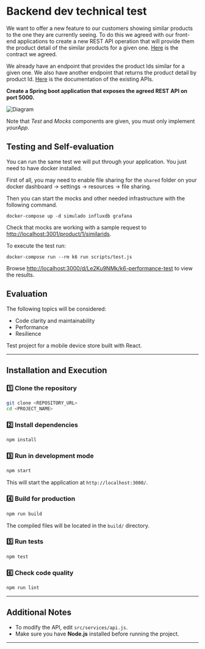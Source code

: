 # Backend dev technical test
We want to offer a new feature to our customers showing similar products to the one they are currently seeing. To do this we agreed with our front-end applications to create a new REST API operation that will provide them the product detail of the similar products for a given one. [Here](./similarProducts.yaml) is the contract we agreed.

We already have an endpoint that provides the product Ids similar for a given one. We also have another endpoint that returns the product detail by product Id. [Here](./existingApis.yaml) is the documentation of the existing APIs.

**Create a Spring boot application that exposes the agreed REST API on port 5000.**

![Diagram](./assets/diagram.jpg "Diagram")

Note that _Test_ and _Mocks_ components are given, you must only implement _yourApp_.

## Testing and Self-evaluation
You can run the same test we will put through your application. You just need to have docker installed.

First of all, you may need to enable file sharing for the `shared` folder on your docker dashboard -> settings -> resources -> file sharing.

Then you can start the mocks and other needed infrastructure with the following command.
```
docker-compose up -d simulado influxdb grafana
```
Check that mocks are working with a sample request to [http://localhost:3001/product/1/similarids](http://localhost:3001/product/1/similarids).

To execute the test run:
```
docker-compose run --rm k6 run scripts/test.js
```
Browse [http://localhost:3000/d/Le2Ku9NMk/k6-performance-test](http://localhost:3000/d/Le2Ku9NMk/k6-performance-test) to view the results.

## Evaluation
The following topics will be considered:
- Code clarity and maintainability
- Performance
- Resilience



Test project for a mobile device store built with React.

---

## Installation and Execution  

### 1️⃣ Clone the repository  
```sh
git clone <REPOSITORY_URL>
cd <PROJECT_NAME>
```

### 2️⃣ Install dependencies  
```sh
npm install
```

### 3️⃣ Run in development mode  
```sh
npm start
```
This will start the application at `http://localhost:3000/`.

### 4️⃣ Build for production  
```sh
npm run build
```
The compiled files will be located in the `build/` directory.

### 5️⃣ Run tests  
```sh
npm test
```

### 6️⃣ Check code quality  
```sh
npm run lint
```

---

## Additional Notes  
- To modify the API, edit `src/services/api.js`.  
- Make sure you have **Node.js** installed before running the project.  

---
